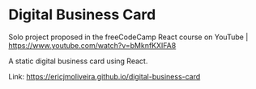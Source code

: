 # Digital Business Card

Solo project proposed in the freeCodeCamp React course on YouTube | https://www.youtube.com/watch?v=bMknfKXIFA8

A static digital business card using React.

Link: https://ericjmoliveira.github.io/digital-business-card
